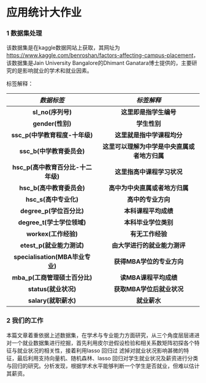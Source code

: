 # 应用统计大作业

### 1	数据集处理

该数据集是在kaggle数据网站上获取，其网址为<https://www.kaggle.com/benroshan/factors-affecting-campus-placement>，该数据集是Jain University Bangalore的Dhimant Ganatara博士提供的，主要研究的是影响就业的学术和就业因素。

标签解释：

|             *数据标签*             |                  *标签解释*                  |
| :--------------------------------: | :------------------------------------------: |
|         **sl_no(序列号)**          |            **这里即是指学生编号**            |
|          **gender(性别)**          |                 **学生性别**                 |
|   **ssc_p(中学教育程度-十年级)**   |          **这里就是指中学课程均分**          |
|     **ssc_b(中学教育委员会)**      | **这里可以理解为中学是中央直属或者地方归属** |
| **hsc_p(高中教育百分比-十二年级)** |          **这里指高中课程学习状况**          |
|     **hsc_b(高中教育委员会)**      |        **高中为中央直属或者地方归属**        |
|       **hsc_s(高中专业化)**        |              **高中的专业方向**              |
|      **degree_p(学位百分比)**      |             **本科课程平均成绩**             |
|     **degree_t(学士学位领域)**     |             **本科毕业学位类别**             |
|        **workex(工作经验)**        |               **有无工作经验**               |
|     **etest_p(就业能力测试)**      |         **由大学进行的就业能力测评**         |
|  **specialisation(MBA毕业专业)**   |          **获得MBA学位的专业方向**           |
|   **mba_p(工商管理硕士百分比)**    |            **读MBA课程平均成绩**             |
|        **status(就业状况)**        |          **获取MBA学位后就业状况**           |
|        **salary(就职薪水)**        |                 **就业薪水**                 |

### 2	我们的工作

本篇文章着重依据上述数据集，在学术与专业能力方面研究，从三个角度层层递进对一个就业数据集进行挖掘，首先利用皮尔逊假设检验和相关系数矩阵初探各个特征与就业状况的相关性，接着利用lasso 回归过
滤掉对就业状况影响甚微的特征，最后利用支持向量机、随机森林、lasso 回归对学生就业状况及薪资进行分类与回归的研究。分析发现，根据学术水平能够判断一个学生是否就业，但难以估计其薪资。